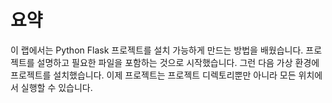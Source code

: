 # 요약

이 랩에서는 Python Flask 프로젝트를 설치 가능하게 만드는 방법을 배웠습니다. 프로젝트를 설명하고 필요한 파일을 포함하는 것으로 시작했습니다. 그런 다음 가상 환경에 프로젝트를 설치했습니다. 이제 프로젝트는 프로젝트 디렉토리뿐만 아니라 모든 위치에서 실행할 수 있습니다.
